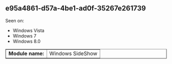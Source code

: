 ## e95a4861-d57a-4be1-ad0f-35267e261739

Seen on:
* Windows Vista
* Windows 7
* Windows 8.0

<table border="1" class="docutils">
  <tbody>
    <tr>
      <td><b>Module name:</b></td>
      <td>Windows SideShow</td>
    </tr>
  </tbody>
</table>

